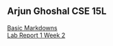 ## Arjun Ghoshal CSE 15L
[Basic Markdowns](pages/labs/lab-2/test.md)  
[Lab Report 1 Week 2](pages/lab-reports/lab-report-1-week-2.md)  